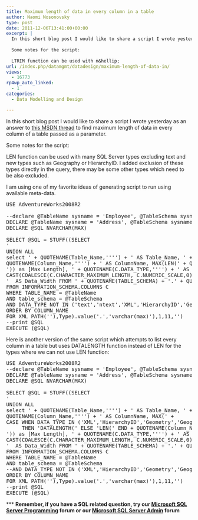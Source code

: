 ```yaml
---
title: Maximum length of data in every column in a table
author: Naomi Nosonovsky
type: post
date: 2011-12-06T13:41:00+00:00
excerpt: |
  In this short blog post I would like to share a script I wrote yesterday as an answer to this MSDN thread to find maximum length of data in every column of a table passed as a parameter.
  
  Some notes for the script:
  
  LTRIM function can be used with m&hellip;
url: /index.php/datamgmt/datadesign/maximum-length-of-data-in/
views:
  - 16773
rp4wp_auto_linked:
  - 1
categories:
  - Data Modelling and Design

---
```

In this short blog post I would like to share a script I wrote yesterday as an answer to [this MSDN thread][1] to find maximum length of data in every column of a table passed as a parameter.

Some notes for the script:

LEN function can be used with many SQL Server types excluding text and new types such as Geography or HierarchyID. I added exclusion of these types directly in the query, there may be some other types which need to be also excluded.

I am using one of my favorite ideas of generating script to run using available meta-data.

<pre>USE AdventureWorks2008R2

--declare @TableName sysname = 'Employee', @TableSchema sysname = 'HumanResources'
DECLARE @TableName sysname = 'Address', @TableSchema sysname = 'Person'
DECLARE @SQL NVARCHAR(MAX)

SELECT @SQL = STUFF((SELECT 
'
UNION ALL 
select ' + QUOTENAME(Table_Name,'''') + ' AS Table_Name, ' + 
QUOTENAME(Column_Name,'''') + ' AS ColumnName, MAX(LEN(' + QUOTENAME(Column_Name) + 
')) as [Max Length], ' + QUOTENAME(C.DATA_TYPE,'''') + ' AS Data_Type, ' + 
CAST(COALESCE(C.CHARACTER_MAXIMUM_LENGTH, C.NUMERIC_SCALE,0) AS VARCHAR(10)) + 
'  AS Data_Width FROM ' + QUOTENAME(TABLE_SCHEMA) + '.' + QUOTENAME(Table_Name)
FROM INFORMATION_SCHEMA.COLUMNS C 
WHERE TABLE_NAME = @TableName 
AND table_schema = @TableSchema
AND DATA_TYPE NOT IN ('text','ntext','XML','HierarchyID','Geometry','Geography')
ORDER BY COLUMN_NAME 
FOR XML PATH(''),Type).value('.','varchar(max)'),1,11,'')  
--print @SQL
EXECUTE (@SQL)</pre>

Here is another version of the same script which attempts to list every column in a table but uses DATALENGTH function instead of LEN for the types where we can not use LEN function:

<pre>USE AdventureWorks2008R2
--declare @TableName sysname = 'Employee', @TableSchema sysname = 'HumanResources'
DECLARE @TableName sysname = 'Address', @TableSchema sysname = 'Person'
DECLARE @SQL NVARCHAR(MAX)

SELECT @SQL = STUFF((SELECT 
'
UNION ALL 
select ' + QUOTENAME(Table_Name,'''') + ' AS Table_Name, ' + 
QUOTENAME(Column_Name,'''') + ' AS ColumnName, MAX(' + 
CASE WHEN DATA_TYPE IN ('XML','HierarchyID','Geometry','Geography','text','ntext')
     THEN 'DATALENGTH(' ELSE 'LEN(' END + QUOTENAME(Column_Name) + 
')) as [Max Length], ' + QUOTENAME(C.DATA_TYPE,'''') + ' AS Data_Type, ' + 
CAST(COALESCE(C.CHARACTER_MAXIMUM_LENGTH, C.NUMERIC_SCALE,0) AS VARCHAR(10)) + 
'  AS Data_Width FROM ' + QUOTENAME(TABLE_SCHEMA) + '.' + QUOTENAME(Table_Name)
FROM INFORMATION_SCHEMA.COLUMNS C 
WHERE TABLE_NAME = @TableName 
AND table_schema = @TableSchema
--AND DATA_TYPE NOT IN ('XML','HierarchyID','Geometry','Geography')
ORDER BY COLUMN_NAME 
FOR XML PATH(''),Type).value('.','varchar(max)'),1,11,'')  
--print @SQL
EXECUTE (@SQL)</pre>

\*** **Remember, if you have a SQL related question, try our [Microsoft SQL Server Programming][2] forum or our [Microsoft SQL Server Admin][3] forum**<ins></ins>

 [1]: http://social.msdn.microsoft.com/Forums/en-US/transactsql/thread/d2d765e2-7994-4b3e-826b-c49c12f3b6fe
 [2]: http://forum.lessthandot.com/viewforum.php?f=17
 [3]: http://forum.lessthandot.com/viewforum.php?f=22